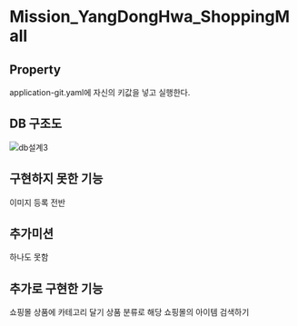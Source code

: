 ﻿# Mission_YangDongHwa_ShoppingMall
## Property
application-git.yaml에 자신의 키값을 넣고 실행한다.

## DB 구조도
 ![db설계3](https://github.com/ydh511/Mission_YangDongHwa_ShoppingMall/assets/70869505/d57588f7-b509-4b39-9765-14afebe9b0b5)

## 구현하지 못한 기능
이미지 등록 전반

## 추가미션
하나도 못함

## 추가로 구현한 기능
쇼핑몰 상품에 카테고리 달기
상품 분류로 해당 쇼핑몰의 아이템 검색하기



